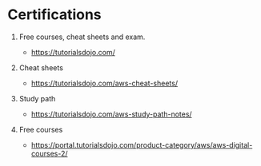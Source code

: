 # Certifications

1. Free courses, cheat sheets and exam.
    - https://tutorialsdojo.com/

1. Cheat sheets
    - https://tutorialsdojo.com/aws-cheat-sheets/

1. Study path
    - https://tutorialsdojo.com/aws-study-path-notes/

1. Free courses
    - https://portal.tutorialsdojo.com/product-category/aws/aws-digital-courses-2/